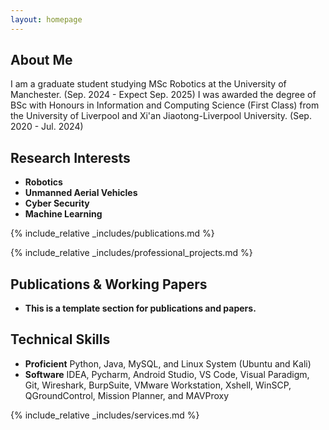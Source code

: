 ```yaml
---
layout: homepage
---
```


## About Me

I am a graduate student studying MSc Robotics at the University of Manchester. (Sep. 2024 - Expect Sep. 2025)
I was awarded the degree of BSc with Honours in Information and Computing Science (First Class) from the University of Liverpool and Xi'an Jiaotong-Liverpool University. (Sep. 2020 - Jul. 2024)

## Research Interests

- **Robotics** 
- **Unmanned Aerial Vehicles**
- **Cyber Security**
- **Machine Learning**

{% include_relative _includes/publications.md %}


{% include_relative _includes/professional_projects.md %}

## Publications & Working Papers

- **This is a template section for publications and papers.**


## Technical Skills

- **Proficient**  Python, Java, MySQL, and Linux System (Ubuntu and Kali)
- **Software**  IDEA, Pycharm, Android Studio, VS Code, Visual Paradigm, Git, Wireshark, BurpSuite, VMware Workstation, Xshell, WinSCP, QGroundControl, Mission Planner, and MAVProxy



{% include_relative _includes/services.md %}
